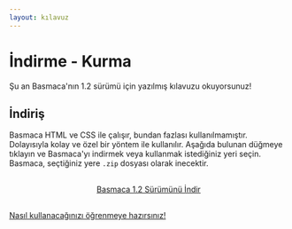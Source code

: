 ```yaml
---
layout: kılavuz
---
```


# İndirme - Kurma

<div class="bilgilik (1/1)">
    Şu an Basmaca'nın 1.2 sürümü için yazılmış kılavuzu okuyorsunuz!
</div>

## İndiriş

Basmaca HTML ve CSS ile çalışır, bundan fazlası kullanılmamıştır. Dolayısıyla kolay ve özel bir yöntem ile kullanılır. Aşağıda bulunan düğmeye tıklayın ve Basmaca'yı indirmek veya kullanmak istediğiniz yeri seçin. Basmaca, seçtiğiniz yere `.zip` dosyası olarak inecektir.

<p style="width: 100%; text-align: center; margin: 30px 0px">
    <a class="düğme" href="https://github.com/data-deveb/basmaca/archive/refs/tags/1.2s.zip">Basmaca 1.2 Sürümünü
        İndir</a>
</p>

<a href="{{ site.url | relative_path }}/{{ 'kılavuz' | url_encode }}/{{ 'kullanma_kılavuzu' | url_encode}}">Nasıl kullanacağınızı öğrenmeye hazırsınız!</a>

